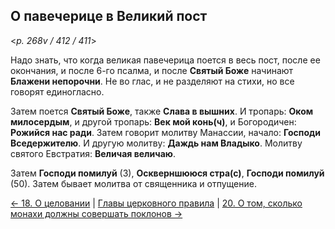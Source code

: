 ## О павечерице в Великий пост 

<*p. 268v / 412 / 411*>

Надо знать, что когда великая павечерица поется в весь пост, после ее окончания, 
и после 6-го псалма, и после **Святый Боже** начинают **Блажени непорочни**. 
Не во глас, и не разделяют на стихи, но все говорят единогласно. 

Затем поется **Святый Боже**, также **Слава в вышних**. 
И тропарь: **Оком милосердым**, и другой тропарь: **Век мой конь(ч)**, и Богородичен: **Рожийся нас ради**. 
Затем говорит молитву Манассии, начало: **Господи Вседержителю**. 
И другую молитву: **Даждь нам Владыко**. 
Молитву святого Евстратия: **Величая величаю**. 

Затем **Господи помилуй** (3), **Оскверншююся стра(с)**, **Господи помилуй** (50). 
Затем бывает молитва от священника и отпущение. 

[← 18. О целовании](18.md)
| [Главы церковного правила](README.md) 
| [20. О том, сколько монахи должны совершать поклонов →](20.md)

